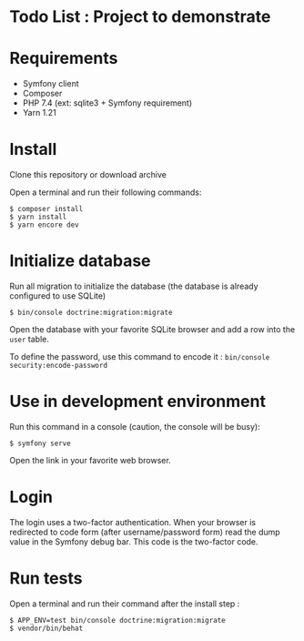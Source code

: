 Todo List : Project to demonstrate
==================================

# Requirements

* Symfony client
* Composer
* PHP 7.4 (ext: sqlite3 + Symfony requirement)
* Yarn 1.21

# Install

Clone this repository or download archive

Open a terminal and run their following commands:

```shell script
$ composer install
$ yarn install
$ yarn encore dev
```

# Initialize database

Run all migration to initialize the database (the database is already configured to use SQLite)

```shell script
$ bin/console doctrine:migration:migrate
```

Open the database with your favorite SQLite browser and add a row into the `user` table.

To define the password, use this command to encode it : `bin/console security:encode-password`

# Use in development environment

Run this command in a console (caution, the console will be busy):

```shell script
$ symfony serve
```

Open the link in your favorite web browser.

# Login

The login uses a two-factor authentication. When your browser is redirected to code form (after username/password form) read the dump value in the Symfony debug bar.
This code is the two-factor code.

# Run tests

Open a terminal and run their command after the install step :

```shell script
$ APP_ENV=test bin/console doctrine:migration:migrate
$ vendor/bin/behat
```
